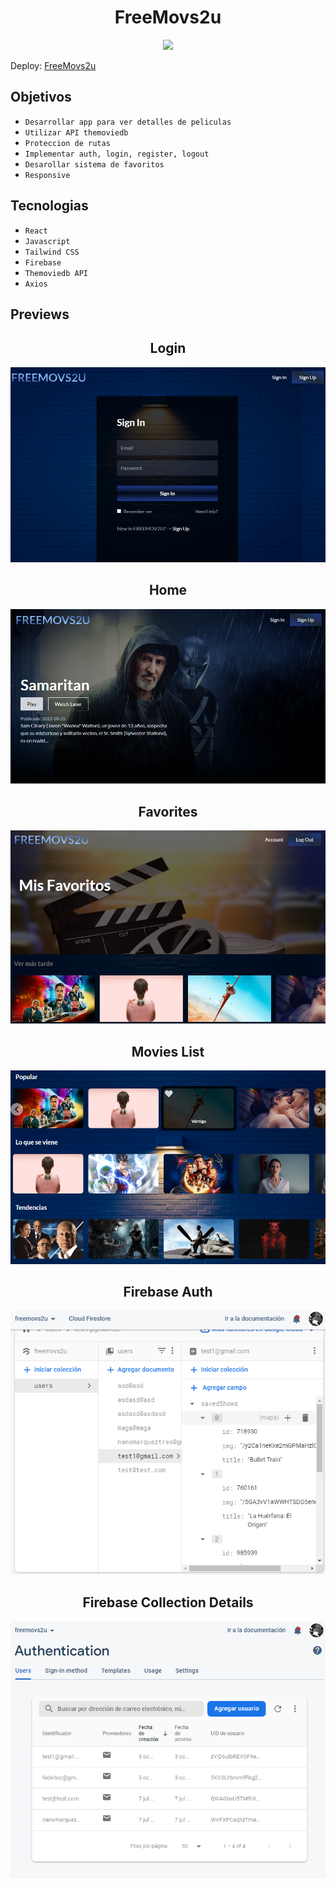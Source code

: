 <h1 align="center"> FreeMovs2u </h1>

   <p align="center">
   <img src="https://img.shields.io/badge/STATUS-DEPLOY-brightgreen">
   </p>

<p>Deploy: <a href='https://bucolic-raindrop-9777b4.netlify.app/'>FreeMovs2u</a></p>

## Objetivos

- `Desarrollar app para ver detalles de peliculas`
- `Utilizar API themoviedb`
- `Proteccion de rutas`
- `Implementar auth, login, register, logout`
- `Desarollar sistema de favoritos`
- `Responsive`

## Tecnologias

- `React`
- `Javascript`
- `Tailwind CSS`
- `Firebase`
- `Themoviedb API`
- `Axios`

## Previews

<h2 align="center"> Login </h2>

![Login](/assets/preview1.PNG)

<h2 align="center"> Home </h2>

![Home](/assets/preview2.PNG)

<h2 align="center"> Favorites </h2>

![Favorites](/assets/preview3.PNG)

<h2 align="center"> Movies List </h2>

![List](/assets/preview4.PNG)

<h2 align="center"> Firebase Auth </h2>

![FirebaseAuth](/assets/preview5.PNG)

<h2 align="center"> Firebase Collection Details </h2>

![FirebaseDetails](/assets/preview6.PNG)

